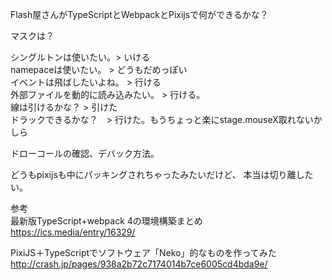 ﻿Flash屋さんがTypeScriptとWebpackとPixijsで何ができるかな？



マスクは？<br>

シングルトンは使いたい。> いける<br>
namepaceは使いたい。 > どうもだめっぽい<br>
イベントは飛ばしたいよね。 > 行ける<br>
外部ファイルを動的に読み込みたい。 > 行ける。<br>
線は引けるかな？ > 引けた<br>
ドラックできるかな？　> 行けた。もうちょっと楽にstage.mouseX取れないかしら<br>

ドローコールの確認、デバック方法。

どうもpixijsも中にパッキングされちゃったみたいだけど、
本当は切り離したい。


参考<br>
最新版TypeScript+webpack 4の環境構築まとめ<br>
https://ics.media/entry/16329/

PixiJS＋TypeScriptでソフトウェア「Neko」的なものを作ってみた<br>
http://crash.jp/pages/938a2b72c7174014b7ce6005cd4bda9e/